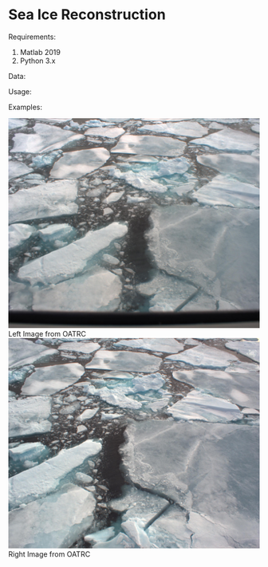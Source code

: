 # Sea Ice Reconstruction
Requirements:
  1. Matlab 2019
  2. Python 3.x
  
  
 Data:
 
 Usage:
 
 Examples:

   <img src="Images/20130821132636-cam12010990-0-1-52745_L.jpg" alt="LEFT"/>
    Left Image from OATRC
 <img src="Images/20130821132637-cam12010988-1-1-53227_R.jpg" alt="RIGHT"/> 
    Right Image from OATRC
	 
 
  

